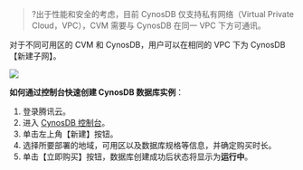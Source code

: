 
>?出于性能和安全的考虑，目前 CynosDB 仅支持私有网络（Virtual Private Cloud，VPC），CVM 需要与 CynosDB 在同一 VPC 下方可通讯。

对于不同可用区的 CVM 和 CynosDB，用户可以在相同的 VPC 下为 CynosDB 【新建子网】。

![](%E5%BF%AB%E9%80%9F%E5%85%A5%E9%97%A8/3ED4158C-7F21-44EE-9995-9030FECF8A3A.png)


**如何通过控制台快速创建 CynosDB 数据库实例**：

1. 登录腾讯云。
2. 进入 [CynosDB 控制台](https://console.cloud.tencent.com/cynosdb)。
3. 单击左上角【新建】按钮。
4. 选择所要部署的地域，可用区以及数据库规格等信息，并确定购买时长。
5. 单击【立即购买】按钮，数据库创建成功后状态将显示为**运行中**。
